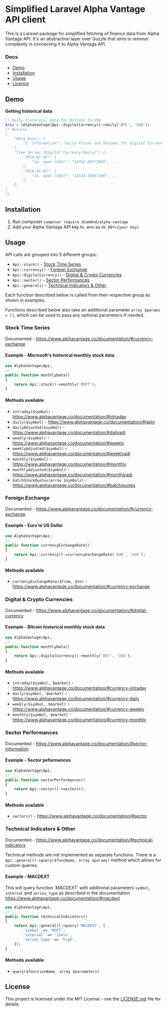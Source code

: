 # Simplified Laravel Alpha Vantage API client

This is a Laravel package for simplified fetching of finance data from Alpha Vantage API. It's an abstraction layer over Guzzle that aims to remove complexity in connecting it to Alpha Vantage API.

### Docs

* [Demo](#demo)
* [Installation](#installation)
* [Usage](#usage)
* [Licence](#licence)

## Demo

**Getting historical data**

```php
// Daily historical data for Bitcoin to USD
$res = \AlphaVantage\Api::digitalCurrency()->daily('BTC', 'USD');
/* Returns
[
    "Meta Data": [
        "1. Information": "Daily Prices and Volumes for Digital Currency", ...
    ],
    "Time Series (Digital Currency Daily)": [
        "2018-01-03": [
            "1a. open (USD)": "14782.09572045", ...
        ],
        "2018-01-02": [
            "1a. open (USD)": "13514.39967186", ...
        ], ...
    ],
]
*/
```

## Installation

1. Run composer `composer require d1am0nd/alpha-vantage`
2. Add your Alpha Vantage API key to .env as `AV_KEY={your key}`

## Usage

API calls are grouped into 5 different groups:
* `Api::stock()` - [Stock Time Series](#stock-time-series)
* `Api::currency()` - [Foreign Exchange](#foreign-exchange)
* `Api::digitalCurrency()` - [Digital & Crypto Currencies](#digital--crypto-currencies)
* `Api::sector()` - [Sector Performances](#sector-performances)
* `Api::general()` - [Technical Indicators & Other](#technical-indicators--other)

Each function described below is called from their respective group as shown in examples.

Functions described below also take an additional parameter `array $params = []`, which can be used to pass any optional parameters if needed.

### Stock Time Series
Documented - https://www.alphavantage.co/documentation/#currency-exchange

#### Example - Microsoft's historical monthly stock data
```php
use AlphaVantage\Api;
// ...
public function monthlyData()
{
    return Api::stock()->monthly('MSFT');
}
```

#### Methods available
* `intraday($symbol)` - https://www.alphavantage.co/documentation/#intraday
* `daily($symbol)` - https://www.alphavantage.co/documentation/#daily
* `dailyAdjusted($symbol)` - https://www.alphavantage.co/documentation/#dailyadj
* `weekly($symbol)` - https://www.alphavantage.co/documentation/#weekly
* `weeklyAdjusted($symbol)` - https://www.alphavantage.co/documentation/#weeklyadj
* `monthly($symbol)` - https://www.alphavantage.co/documentation/#monthly
* `monthlyAdjusted($symbol)` - https://www.alphavantage.co/documentation/#monthlyadj
* `batchStockQuotes(array $symbols)` - https://www.alphavantage.co/documentation/#batchquotes


### Foreign Exchange
Documented - https://www.alphavantage.co/documentation/#currency-exchange

#### Example - Euro to US Dollar
```php
use AlphaVantage\Api;
// ...
public function currencyExchangeRate()
{
    return Api::currency()->currencyExchangeRate('EUR', 'USD');
}
```

#### Methods available
* `currencyExchangeRate($from, $to)` - https://www.alphavantage.co/documentation/#currency-exchange

### Digital & Crypto Currencies
Documented - https://www.alphavantage.co/documentation/#digital-currency

#### Example - Bitcoin historical monthly stock data
```php
use AlphaVantage\Api;
// ...
public function monthlyData()
{
    return Api::digitalCurrency()->monthly('BTC', 'USD');
}
```

#### Methods available
* `intraday($symbol, $market)` - https://www.alphavantage.co/documentation/#currency-intraday
* `daily($symbol, $market)` - https://www.alphavantage.co/documentation/#currency-daily
* `weekly($symbol, $market)` - https://www.alphavantage.co/documentation/#currency-weekly
* `monthly($symbol, $market)` - https://www.alphavantage.co/documentation/#currency-monthly

### Sector Performances
Documented - https://www.alphavantage.co/documentation/#sector-information

#### Example - Sector peformances
```php
use AlphaVantage\Api;
// ...
public function sectorPerformances()
{
    return Api::sector()->sectors();
}
```
#### Methods available
* `sectors()` - https://www.alphavantage.co/documentation/#sector

### Technical Indicators & Other
Documented - https://www.alphavantage.co/documentation/#technical-indicators

Technical methods are not implemented as separate functions. There is a `Api::general()->query($funcName, array $params)` method which allows for custom queries.

#### Example - MACDEXT
This will query function 'MACDEXT' with additional parameters `symbol`, `interval` and `series_type` as described in the documentation https://www.alphavantage.co/documentation/#macdext

```php
use AlphaVantage\Api;
// ...
public function technicalIndicators()
{
    return Api::general()->query('MACDEXT', [
        'symbol' => 'MSFT',
        'interval' => '15min',
        'series_type' => 'high',
    ]);
}
```

#### Methods available
* `query($functionName, array $parameters)`


## License

This project is licensed under the MIT License - see the [LICENSE.md](LICENSE.md) file for details
